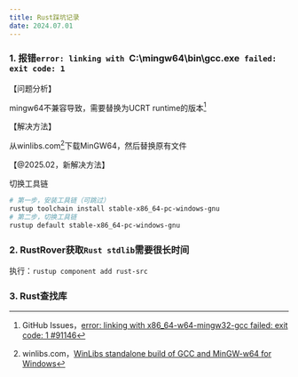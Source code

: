 ```yaml
---
title: Rust踩坑记录
date: 2024.07.01
---
```


### 1. 报错`error: linking with `C:\mingw64\bin\gcc.exe` failed: exit code: 1`

【问题分析】

mingw64不兼容导致，需要替换为UCRT runtime的版本[^1]

【解决方法】

从winlibs.com[^2]下载MinGW64，然后替换原有文件

【@2025.02，新解决方法】

切换工具链

```bash
# 第一步，安装工具链（可跳过）
rustup toolchain install stable-x86_64-pc-windows-gnu
# 第二步，切换工具链
rustup default stable-x86_64-pc-windows-gnu
```

### 2. RustRover获取`Rust stdlib`需要很长时间

执行：`rustup component add rust-src`

### 3. Rust查找库







[^1]: GitHub Issues，[error: linking with x86_64-w64-mingw32-gcc failed: exit code: 1 #91146](https://github.com/rust-lang/rust/issues/91146#issuecomment-1556081181)
[^2]: winlibs.com，[WinLibs standalone build of GCC and MinGW-w64 for Windows](https://winlibs.com/)
